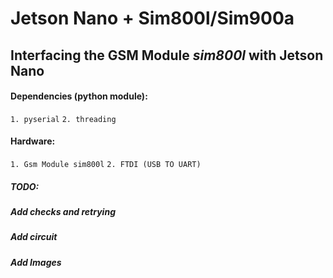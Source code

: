 # Jetson Nano + Sim800l/Sim900a

## Interfacing the GSM Module *sim800l* with Jetson Nano

#### Dependencies (python module):

`1. pyserial`
`2. threading`

#### Hardware:

`1. Gsm Module sim800l`
`2. FTDI (USB TO UART)`

##### TODO:
##### Add checks and retrying 
##### Add circuit
##### Add Images
